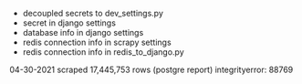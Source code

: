 - decoupled secrets to dev_settings.py
- secret in django settings
- database info in django settings
- redis connection info in scrapy settings
- redis connection info in redis_to_django.py
 
 04-30-2021
 scraped 17,445,753 rows (postgre report)
 integrityerror: 88769